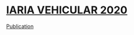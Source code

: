# [IARIA VEHICULAR 2020](http://www.iaria.org/conferences2020/VEHICULAR20.html)

[Publication](https://www.thinkmind.org/index.php?view=article&articleid=vehicular_2020_1_50_30031)
